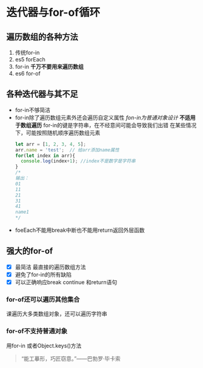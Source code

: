 # 迭代器与for-of循环

## 遍历数组的各种方法
1. 传统for-in
2. es5 forEach
3. for-in   **千万不要用来遍历数组**
4. es6 for-of

## 各种迭代器与其不足

- for-in不够简洁
- for-in除了遍历数组元素外还会遍历自定义属性  *fon-in为普通对象设计* **不适用于数组遍历**
  for-in的键是字符串，在不经意间可能会导致我们出错
  在某些情况下，可能按照随机顺序遍历数组元素
  ```javascript
  let arr = [1, 2, 3, 4, 5];
  arr.name = 'test';  // 给arr添加name属性
  for(let index in arr){
  	console.log(index+1); //index不是数字是字符串
  }
  /*
  输出：
  01
  11
  21
  31
  41
  name1
  */
  ```
- foeEach不能用break中断也不能用return返回外层函数

## 强大的for-of

-[x] 最简洁 最直接的遍历数组方法
-[x] 避免了for-in的所有缺陷
-[x] 可以正确响应break continue 和return语句

### for-of还可以遍历其他集合
课遍历大多类数组对象，还可以遍历字符串
### for-of不支持普通对象
用for-in 或者Object.keys()方法




>“能工摹形，巧匠窃意。”——巴勃罗·毕卡索
